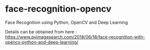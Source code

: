 # face-recognition-opencv
Face Recognition using Python, OpenCV and Deep Learning

Details can be obtained from here : https://www.pyimagesearch.com/2018/06/18/face-recognition-with-opencv-python-and-deep-learning/
